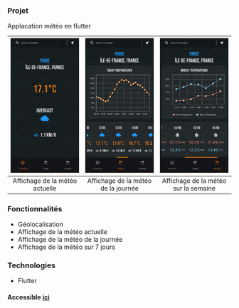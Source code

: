 ### Projet

Applacation météo en flutter


| ![Image 1](images/meteo1.jpg) | ![Image 2](images/meteo2.jpg) | ![Image 3](images/meteo3.jpg) |
|:------------------------------------------:|:------------------------------------------:|:------------------------------------------:|
| Affichage de la météo actuelle           | Affichage de la météo de la journée           | Affichage de la météo sur la semaine           |

### Fonctionnalités

- Géolocalisation
- Affichage de la météo actuelle
- Affichage de la météo de la journée
- Affichage de la météo sur 7 jours

### Technologies

- Flutter

#### Accessible&nbsp;[ici](https://github.com/lucaslion/weatherapp)


